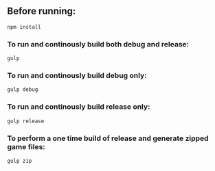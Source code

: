 ## Before running:
``` npm install ```

### To run and continously build both debug and release:
``` gulp ```

### To run and continously build debug only:
``` gulp debug ```

### To run and continously build release only:
``` gulp release ```

### To perform a one time build of release and generate zipped game files:
``` gulp zip ```
